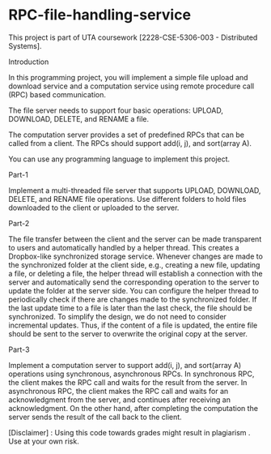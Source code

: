 # RPC-file-handling-service
This project is part of UTA coursework [2228-CSE-5306-003 - Distributed Systems]. 


Introduction  

In this programming project, you will implement a simple file upload and download service and a computation service using remote procedure call (RPC) based communication.  

The file server needs to support four basic operations: UPLOAD, DOWNLOAD, DELETE, and RENAME a file.  

The computation server provides a set of predefined RPCs that can be called from a client. The RPCs should support add(i, j), and sort(array A).  

You can use any programming language to implement this project.  

Part-1

Implement a multi-threaded file server that supports UPLOAD, DOWNLOAD, DELETE, and RENAME file operations. Use different folders to hold files downloaded to the client or uploaded to the server. 

Part-2

The file transfer between the client and the server can be made transparent to users and automatically handled by a helper thread. This creates a Dropbox-like synchronized storage service. Whenever changes are made to the synchronized folder at the client side, e.g., creating a new file, updating a file, or deleting a file, the helper thread will establish a connection with the server and automatically send the corresponding operation to the server to update the folder at the server side. You can configure the helper thread to periodically check if there are changes made to the synchronized folder. If the last update time to a file is later than the last check, the file should be synchronized. To simplify the design, we do not need to consider incremental updates. Thus, if the content of a file is updated, the entire file should be sent to the server to overwrite the original copy at the server.  

Part-3

Implement a computation server to support add(i, j), and sort(array A) operations using synchronous, asynchronous RPCs. In synchronous RPC, the client makes the RPC call and waits for the result from the server. In asynchronous RPC, the client makes the RPC call and waits for an acknowledgment from the server, and continues after receiving an acknowledgment. On the other hand, after completing the computation the server sends the result of the call back to the client.



[Disclaimer] : Using this code towards grades might result in plagiarism . Use at your own risk.
